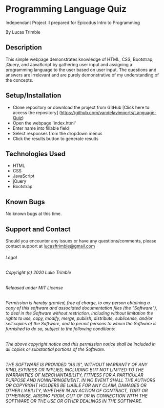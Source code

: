 # Programming Language Quiz

Independant Project II prepared for Epicodus Intro to Programming

By Lucas Trimble

## Description

This simple webpage demonstrates knowledge of HTML, CSS, Bootstrap, jQuery, and JavaScript  by gathering user input and assigning a programming language to the user based on user input. The questions and answers are irrelevant and are purely demonstrative of my understanding of the concepts.

## Setup/Installation

* Clone repository or download the project from GitHub [Click here to access the repository] (https://github.com/vandelayimports/Language-Quiz)
* Open the webpage 'index.html'
* Enter name into fillable field
* Select responses from the dropdown menus
* Click the results button to generate results

## Technologies Used
* HTML
* CSS
* JavaScript
* jQuery
* Bootstrap

## Known Bugs

No known bugs at this time.

## Support and Contact

Should you encounter any issues or have any questions/comments, please contact support at lucasftrimble@gmail.com

###### Legal
###### Copyright (c) 2020 Luke Trimble

###### Released under MIT License

###### Permission is hereby granted, free of charge, to any person obtaining a copy of this software and associated documentation files (the "Software"), to deal in the Software without restriction, including without limitation the rights to use, copy, modify, merge, publish, distribute, sublicense, and/or sell copies of the Software, and to permit persons to whom the Software is furnished to do so, subject to the following conditions:

###### The above copyright notice and this permission notice shall be included in all copies or substantial portions of the Software.

###### THE SOFTWARE IS PROVIDED "AS IS", WITHOUT WARRANTY OF ANY KIND, EXPRESS OR IMPLIED, INCLUDING BUT NOT LIMITED TO THE WARRANTIES OF MERCHANTABILITY, FITNESS FOR A PARTICULAR PURPOSE AND NONINFRINGEMENT. IN NO EVENT SHALL THE AUTHORS OR COPYRIGHT HOLDERS BE LIABLE FOR ANY CLAIM, DAMAGES OR OTHER LIABILITY, WHETHER IN AN ACTION OF CONTRACT, TORT OR OTHERWISE, ARISING FROM, OUT OF OR IN CONNECTION WITH THE SOFTWARE OR THE USE OR OTHER DEALINGS IN THE SOFTWARE.

